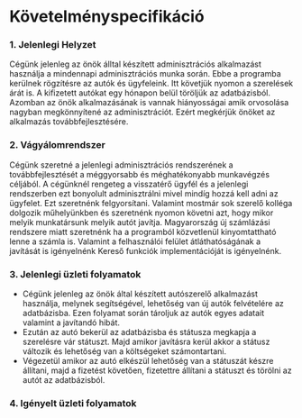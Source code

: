 # Követelményspecifikáció

### 1. Jelenlegi Helyzet
    
   Cégünk jelenleg az önök álltal készített adminisztrációs alkalmazást használja a mindennapi adminisztrációs munka során.
  Ebbe a programba kerülnek rögzítésre az autók és ügyfeleink. Itt követjük nyomon a szerelések árát is. A kifizetett autókat
  egy hónapon belül töröljük az adatbázisból. Azomban az önök alkalmazásának is vannak hiányosságai amik orvosolása nagyban megkönnyítené az adminisztrációt.
  Ezért megkérjük önöket az alkalmazás továbbfejlesztésére. 
  
### 2. Vágyálomrendszer

   Cégünk szeretné a jelenlegi adminisztrációs rendszerének a továbbfejlesztését a méggyorsabb és méghatékonyabb munkavégzés céljából. A cégünknél rengeteg a visszatérő ügyfél és a jelenlegi rendszerben ezt bonyolult adminisztrálni mivel mindíg hozzá kell adni az ügyfelet. Ezt szeretnénk felgyorsítani.
   Valamint mostmár sok szerelő kolléga dolgozik műhelyünkben és szeretnénk nyomon követni azt, hogy mikor melyik munkatársunk melyik autót javítja. Magyarország új számlázási rendszere miatt szeretnénk ha a programból közvetlenül kinyomtattható lenne a számla is. Valamint a felhasználói felület átláthatóságának a javítását is igényelnénk
   Kereső funkciók implementációját is igényelnénk.

### 3. Jelenlegi üzleti folyamatok

 * Cégünk jelenleg az önök által készített autószerelő alkalmazást használja, melynek segítségével, lehetőség van új autók felvételére az adatbázisba. Ezen folyamat során tároljuk az autók egyes adatait valamint a javítandó hibát.
 * Ezután az autó bekerül az adatbázisba és státusza megkapja a szerelésre vár státuszt. Majd amikor javításra kerül akkor a státusz változik és lehetőség van a költségeket számontartani.
 * Végezetül amikor az autó elkészül lehetőség van a státuszát készre állítani, majd a fizetést követően, fizetettre állítani a státuszt és törölni az autót az adatbázisból.

### 4. Igényelt üzleti folyamatok
